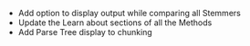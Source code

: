 - Add option to display output while comparing all Stemmers
- Update the Learn about sections of all the Methods
- Add Parse Tree display to chunking